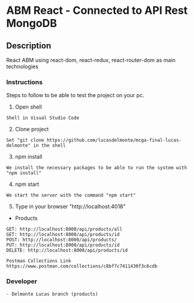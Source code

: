 # ABM React - Connected to API Rest MongoDB

## Description

React ABM using react-dom, react-redux, react-router-dom as main technologies

### Instructions

Steps to follow to be able to test the project on your pc.

1. Open shell

```
Shell in Visual Studio Code
```

2. Clone project

```
Set "git clone https://github.com/lucasdelmonte/mcga-final-lucas-delmonte" in the shell
```

3. npm install

```
We install the necessary packages to be able to run the system with "npm install"
```

4. npm start

```
We start the server with the command "npm start"
```

5. Type in your browser "http://localhost:4018"

- Products

```
GET: http://localhost:8000/api/products/all
GET: http://localhost:8000/api/products/id
POST: http://localhost:8000/api/products/
PUT: http://localhost:8000/api/products/id
DELETE: http://localhost:8000/api/products/id

Postman Collections Link https://www.postman.com/collections/c8bf7c7411430f3c6cdb
```

### Developer

```
- Delmonte Lucas branch (products)
```

